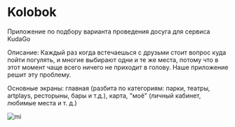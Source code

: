 # Kolobok

Приложение по подбору варианта проведения досуга для сервиса KudaGo

Описание: Каждый раз когда встечаешься с друзьми стоит вопрос куда пойти погулять, и многие выбирают одни и те же места, потому что в этот момент чаще всего ничего не приходит в голову. Наше приложение решит эту проблему.

Основные экраны: главная (разбита по категориям: парки, театры, artplays, ресторыны, бары и т.д.), карта, "моё" (личный кабинет, любимые места и т. д.)

![mi](https://github.com/Mehrafruz/Kolobok/blob/master/Демо_1.gif)
